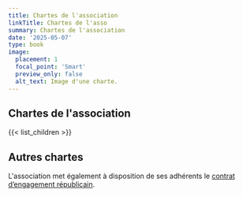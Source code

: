 ```yaml
---
title: Chartes de l'association
linkTitle: Chartes de l'asso
summary: Chartes de l'association
date: '2025-05-07'
type: book
image:
  placement: 1
  focal_point: 'Smart'
  preview_only: false
  alt_text: Image d'une charte.
---
```


## Chartes de l'association

{{< list_children >}}

## Autres chartes

L'association met également à disposition de ses adhérents le [contrat d’engagement républicain](https://www.mathsetmaryam.fr/u/BP_Montpellier_contrat_engagement_republicain.pdf).